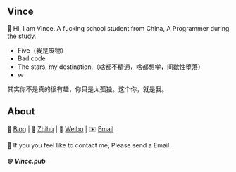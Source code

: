 ## Vince

👋 Hi, I am Vince. A fucking school student from China, A Programmer during the study.

- Five（我是废物）
- Bad code
- The stars, my destination.（啥都不精通，啥都想学，间歇性堕落）
- ∞

其实你不是真的很有趣，你只是太孤独。这个你，就是我。

## About

📝 [Blog](https://i.vince.pub/)  |  🔌 [Zhihu](https://www.zhihu.com/people/vince-best)  |  🚀 [Weibo](https://weibo.com/u/2422015477)  | ✉️ [Email](mailto:admin@vince.pub)

👬 If you you feel like to contact me, Please send a Email.

##### © Vince.pub
